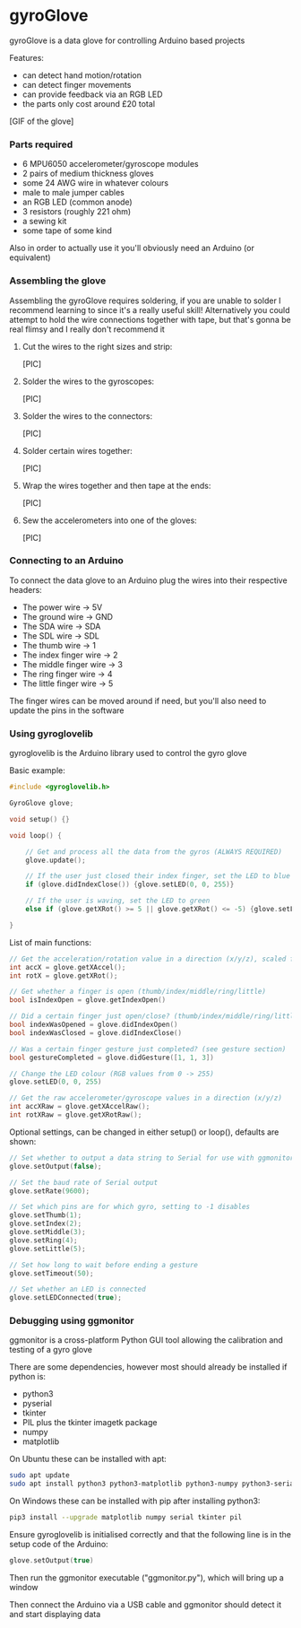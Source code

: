 # gyroGlove

gyroGlove is a data glove for controlling Arduino based projects

Features:

- can detect hand motion/rotation
- can detect finger movements
- can provide feedback via an RGB LED
- the parts only cost around £20 total

[GIF of the glove]

### Parts required

- 6 MPU6050 accelerometer/gyroscope modules
- 2 pairs of medium thickness gloves
- some 24 AWG wire in whatever colours
- male to male jumper cables
- an RGB LED (common anode)
- 3 resistors (roughly 221 ohm)
- a sewing kit
- some tape of some kind

Also in order to actually use it you'll obviously need an Arduino (or equivalent)

### Assembling the glove

Assembling the gyroGlove requires soldering, if you are unable to solder I recommend learning to since it's a really useful skill! Alternatively you could attempt to hold the wire connections together with tape, but that's gonna be real flimsy and I really don't recommend it

1. Cut the wires to the right sizes and strip:

   [PIC]

1. Solder the wires to the gyroscopes:

   [PIC]

1. Solder the wires to the connectors:

   [PIC]

1. Solder certain wires together:

   [PIC]

1. Wrap the wires together and then tape at the ends:

   [PIC]

1. Sew the accelerometers into one of the gloves:

   [PIC]

### Connecting to an Arduino

To connect the data glove to an Arduino plug the wires into their respective headers:

- The power wire -> 5V
- The ground wire -> GND
- The SDA wire -> SDA
- The SDL wire -> SDL
- The thumb wire -> 1
- The index finger wire -> 2
- The middle finger wire -> 3
- The ring finger wire -> 4
- The little finger wire -> 5

The finger wires can be moved around if need, but you'll also need to update the pins in the software

### Using gyroglovelib

gyroglovelib is the Arduino library used to control the gyro glove

Basic example:

```c++
#include <gyroglovelib.h>

GyroGlove glove;

void setup() {}

void loop() {

    // Get and process all the data from the gyros (ALWAYS REQUIRED)
    glove.update();

    // If the user just closed their index finger, set the LED to blue
    if (glove.didIndexClose()) {glove.setLED(0, 0, 255)}

    // If the user is waving, set the LED to green
    else if (glove.getXRot() >= 5 || glove.getXRot() <= -5) {glove.setLED(0, 255, 0)}

}
```

List of main functions:

```c++
// Get the acceleration/rotation value in a direction (x/y/z), scaled from 1 -> 10
int accX = glove.getXAccel();
int rotX = glove.getXRot();

// Get whether a finger is open (thumb/index/middle/ring/little)
bool isIndexOpen = glove.getIndexOpen()

// Did a certain finger just open/close? (thumb/index/middle/ring/little)
bool indexWasOpened = glove.didIndexOpen()
bool indexWasClosed = glove.didIndexClose()

// Was a certain finger gesture just completed? (see gesture section)
bool gestureCompleted = glove.didGesture([1, 1, 3])

// Change the LED colour (RGB values from 0 -> 255)
glove.setLED(0, 0, 255)

// Get the raw accelerometer/gyroscope values in a direction (x/y/z)
int accXRaw = glove.getXAccelRaw();
int rotXRaw = glove.getXRotRaw();

```

Optional settings, can be changed in either setup() or loop(), defaults are shown:

```c++
// Set whether to output a data string to Serial for use with ggmonitor
glove.setOutput(false);

// Set the baud rate of Serial output
glove.setRate(9600);

// Set which pins are for which gyro, setting to -1 disables
glove.setThumb(1);
glove.setIndex(2);
glove.setMiddle(3);
glove.setRing(4);
glove.setLittle(5);

// Set how long to wait before ending a gesture
glove.setTimeout(50);

// Set whether an LED is connected
glove.setLEDConnected(true);
```


### Debugging using ggmonitor

ggmonitor is a cross-platform Python GUI tool allowing the calibration and testing of a gyro glove

There are some dependencies, however most should already be installed if python is:

- python3
- pyserial
- tkinter
- PIL plus the tkinter imagetk package
- numpy
- matplotlib

On Ubuntu these can be installed with apt:

```sh
sudo apt update
sudo apt install python3 python3-matplotlib python3-numpy python3-serial python3-tk python3-pil python3-pil.imagetk
```

On Windows these can be installed with pip after installing python3:

```sh
pip3 install --upgrade matplotlib numpy serial tkinter pil
```

Ensure gyroglovelib is initialised correctly and that the following line is in the setup code of the Arduino:

```c++
glove.setOutput(true)
```

Then run the ggmonitor executable ("ggmonitor.py"), which will bring up a window

Then connect the Arduino via a USB cable and ggmonitor should detect it and start displaying data
